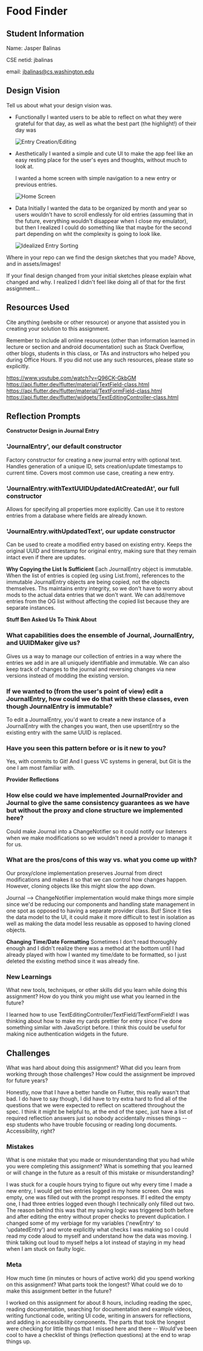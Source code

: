 # Food Finder

## Student Information
Name: Jasper Balinas

CSE netid: jbalinas

email: jbalinas@cs.washington.edu

## Design Vision
Tell us about what your design vision was.
 - Functionally
    I wanted users to be able to reflect on what they were grateful for that day, as well as what the best part (the highlight!) of their day was

    ![Entry Creation/Editing](/assets/images/IMG_6373.jpg)
 - Aesthetically
    I wanted a simple and cute UI to make the app feel like an easy resting place for the user's eyes and thoughts, without much to look at.

    I wanted a home screen with simple navigation to a new entry or previous entries. 

    ![Home Screen](/assets/images/IMG_6372.jpg)

 - Data
    Initially I wanted the data to be organized by month and year so users wouldn't have to scroll endlessly for old entries (assuming that in the future, everything wouldn't disappear when I close my emulator), but then I realized I could do something like that maybe for the second part depending on wht the complexity is going to look like.

    ![Idealized Entry Sorting](/assets/images/IMG_6374.jpg)


Where in your repo can we find the design sketches that you made? 
Above, and in assets/images!

If your final design changed from your initial sketches please explain what changed and why.
I realized I didn't feel like doing all of that for the first assignment...

## Resources Used
Cite anything (website or other resource) or anyone that assisted you in creating your solution to this assignment.

Remember to include all online resources (other than information learned in lecture or section and android documentation) such as Stack Overflow, other blogs, students in this class, or TAs and instructors who helped you during Office Hours. If you did not use any such resources, please state so explicitly.

https://www.youtube.com/watch?v=Q96CK-GkbGM
https://api.flutter.dev/flutter/material/TextField-class.html
https://api.flutter.dev/flutter/material/TextFormField-class.html
https://api.flutter.dev/flutter/widgets/TextEditingController-class.html



## Reflection Prompts

**Constructor Design in Journal Entry**

### 'JournalEntry', our default constructor
Factory constructor for creating a new journal entry with optional text. Handles generation of a unique ID, sets creation/update timestamps to current time. Covers most common use case, creating a new entry.

### 'JournalEntry.withTextUUIDUpdatedAtCreatedAt', our full constructor
Allows for specifying all properties more explicitly. Can use it to restore entries from a database where fields are already known.

### 'JournalEntry.withUpdatedText', our update constructor
Can be used to create a modified entry based on existing entry. Keeps the original UUID and timestamp for original entry, making sure that they remain intact even if there are updates.

**Why Copying the List Is Sufficient**
Each JournalEntry object is immutable. When the list of entries is copied (eg using List.from), references to the immutable JournalEntry objects are being copied, not the objects themselves. Ths maintains entry integrity, so we don't have to worry about mods to the actual data entries that we don't want. We can add/remove entries from the OG list without affecting the copied list because they are separate instances.

**Stuff Ben Asked Us To Think About**
### What capabilities does the ensemble of Journal, JournalEntry, and UUIDMaker give us?
Gives us a way to manage our collection of entries in a way where the entries we add in are all uniquely identifiable and immutable. We can also keep track of changes to the journal and reversing changes via new versions instead of modding the existing version.

### If we wanted to (from the user's point of view) edit a JournalEntry, how could we do that with these classes, even though JournalEntry is immutable?
To edit a JournalEntry, you'd want to create a new instance of a JournalEntry with the changes you want, then use upsertEntry so the existing entry with the same UUID is replaced.

### Have you seen this pattern before or is it new to you?
Yes, with commits to Git! And I guess VC systems in general, but Git is the one I am most familiar with.

**Provider Reflections**
### How else could we have implemented JournalProvider and Journal to give the same consistency guarantees as we have but without the proxy and clone structure we implemented here?
Could make Journal into a ChangeNotifier so it could notify our listeners when we make modifications so we wouldn't need a provider to manage it for us.

### What are the pros/cons of this way vs. what you come up with?
Our proxy/clone implementation preserves Journal from direct modifications and makes it so that we can control how changes happen. However, cloning objects like this might slow the app down.

Journal --> ChangeNotifier implementation would make things more simple since we'd be reducing our components and handling state management in one spot as opposed to having a separate provider class. But! Since it ties the data model to the UI, it could make it more difficult to test in isolation as well as making the data model less reusable as opposed to having cloned objects.

**Changing Time/Date Formatting**
Sometimes I don't read thoroughly enough and I didn't realize there was a method at the bottom until I had already played with how I wanted my time/date to be formatted, so I just deleted the existing method since it was already fine.


### New Learnings
What new tools, techniques, or other skills did you learn while doing this assignment? How do you think you might use what you learned in the future?

I learned how to use TextEditingController/TextField/TextFormField! I was thinking about how to make my cards prettier for entry since I've done something similar with JavaScript before. I think this could be useful for making nice authentication widgets in the future.

## Challenges
What was hard about doing this assignment?
What did you learn from working through those challenges?
How could the assignment be improved for future years?

Honestly, now that I have a better handle on Flutter, this really wasn't that bad. I do have to say though, I did have to try extra hard to find all of the questions that we were expected to reflect on scattered throughout the spec. I think it might be helpful to, at the end of the spec, just have a list of required reflection answers just so nobody accidentally misses things -- esp students who have trouble focusing or reading long documents. Accessibility, right?

### Mistakes
What is one mistake that you made or misunderstanding that you had while you were completing this assignment? What is something that you learned or will change in the future as a result of this mistake or misunderstanding?

I was stuck for a couple hours trying to figure out why every time I made a new entry, I would get two entries logged in my home screen. One was empty, one was filled out with the prompt responses. If I edited the empty one, I had three entries logged even though I technically only filled out two. The reason behind this was that my saving logic was triggered both before and after editing the entry without proper checks to prevent duplication. I changed some of my verbiage for my variables ('newEntry' to 'updatedEntry') and wrote explicitly what checks I was making so I could read my code aloud to myself and understand how the data was moving. I think talking out loud to myself helps a lot instead of staying in my head when I am stuck on faulty logic.


### Meta
How much time (in minutes or hours of active work) did you spend working on this assignment? What parts took the longest?
What could we do to make this assignment better in the future?

I worked on this assignment for about 8 hours, including reading the spec, reading documentation, searching for documentation and example videos, writing functional code, writing UI code, writing in answers for reflections, and adding in accessibility components. The parts that took the longest were checking for little things that I missed here and there -- Would've been cool to have a checklist of things (reflection questions) at the end to wrap things up.
